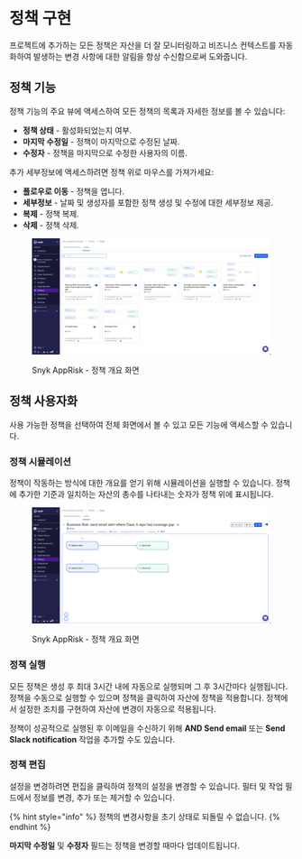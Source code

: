 # 정책 구현

프로젝트에 추가하는 모든 정책은 자산을 더 잘 모니터링하고 비즈니스 컨텍스트를 자동화하여 발생하는 변경 사항에 대한 알림을 항상 수신함으로써 도와줍니다.

## 정책 기능

정책 기능의 주요 뷰에 액세스하여 모든 정책의 목록과 자세한 정보를 볼 수 있습니다:

* **정책 상태** - 활성화되었는지 여부.
* **마지막 수정일** - 정책이 마지막으로 수정된 날짜.
* **수정자** - 정책을 마지막으로 수정한 사용자의 이름.

추가 세부정보에 액세스하려면 정책 위로 마우스를 가져가세요:

* **플로우로 이동** - 정책을 엽니다.
* **세부정보** - 날짜 및 생성자를 포함한 정책 생성 및 수정에 대한 세부정보 제공.
* **복제** - 정책 복제.
* **삭제** - 정책 삭제.

<figure><img src="../../../.gitbook/assets/Policies-New UI.png" alt="AppRisk - Policies overview screen"><figcaption><p>Snyk AppRisk - 정책 개요 화면</p></figcaption></figure>

## 정책 사용자화

사용 가능한 정책을 선택하여 전체 화면에서 볼 수 있고 모든 기능에 액세스할 수 있습니다.

### 정책 시뮬레이션

정책이 작동하는 방식에 대한 개요를 얻기 위해 시뮬레이션을 실행할 수 있습니다. 정책에 추가한 기준과 일치하는 자산의 총수를 나타내는 숫자가 정책 위에 표시됩니다.

<figure><img src="../../../.gitbook/assets/Simulate Policies -New UI.png" alt="AppRisk - Policy simulation"><figcaption><p>Snyk AppRisk - 정책 개요 화면</p></figcaption></figure>

### 정책 실행

모든 정책은 생성 후 최대 3시간 내에 자동으로 실행되며 그 후 3시간마다 실행됩니다. 정책을 수동으로 실행할 수 있으며 정책을 클릭하여 자산에 정책을 적용합니다. 정책에서 설정한 조치를 구현하여 자산에 변경이 자동으로 적용됩니다.

정책이 성공적으로 실행된 후 이메일을 수신하기 위해 **AND Send email** 또는 **Send Slack notification** 작업을 추가할 수도 있습니다.

### 정책 편집

설정을 변경하려면 편집을 클릭하여 정책의 설정을 변경할 수 있습니다. 필터 및 작업 필드에서 정보를 변경, 추가 또는 제거할 수 있습니다.

{% hint style="info" %}
정책의 변경사항을 초기 상태로 되돌릴 수 없습니다.
{% endhint %}

**마지막 수정일** 및 **수정자** 필드는 정책을 변경할 때마다 업데이트됩니다.
